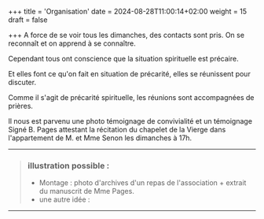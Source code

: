 +++
title = 'Organisation'
date = 2024-08-28T11:00:14+02:00
weight = 15
draft = false

+++
A force de se voir tous les dimanches, des contacts sont pris. On se reconnaît et on apprend à se connaître.

Cependant tous ont conscience que la situation spirituelle est précaire.

Et elles font ce qu'on fait en situation de précarité, elles se réunissent pour discuter.

Comme il s'agit de précarité spirituelle, les réunions sont accompagnées de prières.

Il nous est parvenu une photo témoignage de convivialité et un témoignage Signé B. Pages attestant la récitation du chapelet de la Vierge dans l'appartement de M. et Mme Senon  les dimanches à 17h.

***
>  ### illustration possible :
> - Montage : photo d'archives d'un repas de l'association + extrait du manuscrit de Mme Pages. 
> - une autre idée : 
***
 